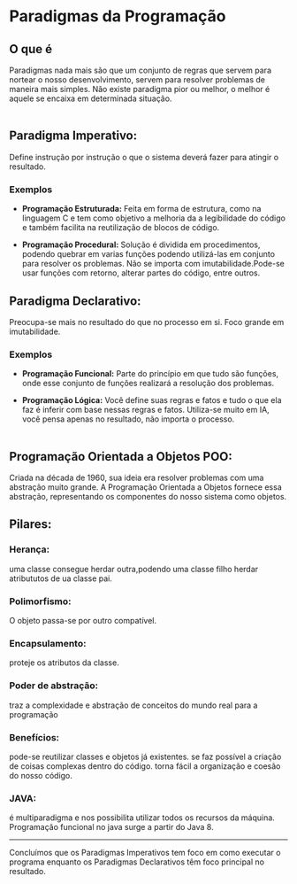 # Paradigmas da Programação

## O que é
Paradigmas nada mais são que um conjunto de regras que servem para nortear o nosso desenvolvimento, servem para resolver problemas de maneira mais simples. Não existe paradigma pior ou melhor, o melhor é aquele se encaixa em determinada situação. <br><br>

## Paradigma Imperativo:

Define instrução por instrução o que o sistema deverá fazer para atingir o resultado.<br>

### Exemplos

- **Programação Estruturada:** Feita em forma de estrutura, como na linguagem C e tem como objetivo a melhoria da a legibilidade do código e também facilita na reutilização de blocos de código. 

- **Programação Procedural:** Solução é dividida em procedimentos, podendo quebrar em varias funções podendo utilizá-las em conjunto para resolver os problemas. Não se importa com imutabilidade.Pode-se usar funções com retorno, alterar partes do código, entre outros.

## Paradigma Declarativo:

Preocupa-se mais no resultado do que no processo em si. Foco grande em imutabilidade.

### Exemplos

- **Programação Funcional:** Parte do princípio em que tudo são funções, onde esse conjunto de funções realizará a resolução dos problemas.

- **Programação Lógica:** Você define suas regras e fatos e tudo o que ela faz é inferir com base nessas regras e fatos. Utiliza-se muito em IA, você pensa apenas no resultado, não importa o processo.
<br><br>

## Programação Orientada a Objetos POO:

Criada na década de 1960, sua ideia era resolver problemas com uma abstração muito grande. A Programação Orientada a Objetos fornece essa abstração, representando os componentes do nosso sistema como objetos.

## Pilares:

### Herança: 
uma classe consegue herdar outra,podendo uma classe filho herdar atribututos de ua classe pai.

### Polimorfismo: 
O objeto passa-se por outro compatível.

### Encapsulamento: 
proteje os atributos da classe.

### Poder de abstração: 
traz a complexidade e abstração de conceitos do mundo real para a programação

### Benefícios:
pode-se reutilizar classes e objetos já existentes. se faz possível a criação de coisas complexas dentro do código.
torna fácil a organização e coesão do nosso código.

### JAVA: 
é multiparadigma e nos possibilita utilizar todos os recursos da máquina. Programação funcional no java surge a partir do Java 8.

---------------------

Concluímos que  os Paradigmas Imperativos tem foco em como executar o programa enquanto os Paradigmas Declarativos têm foco principal no resultado.

